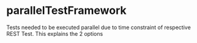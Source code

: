 # parallelTestFramework
Tests needed to be executed parallel due to time constraint of respective REST Test. This explains the 2 options

